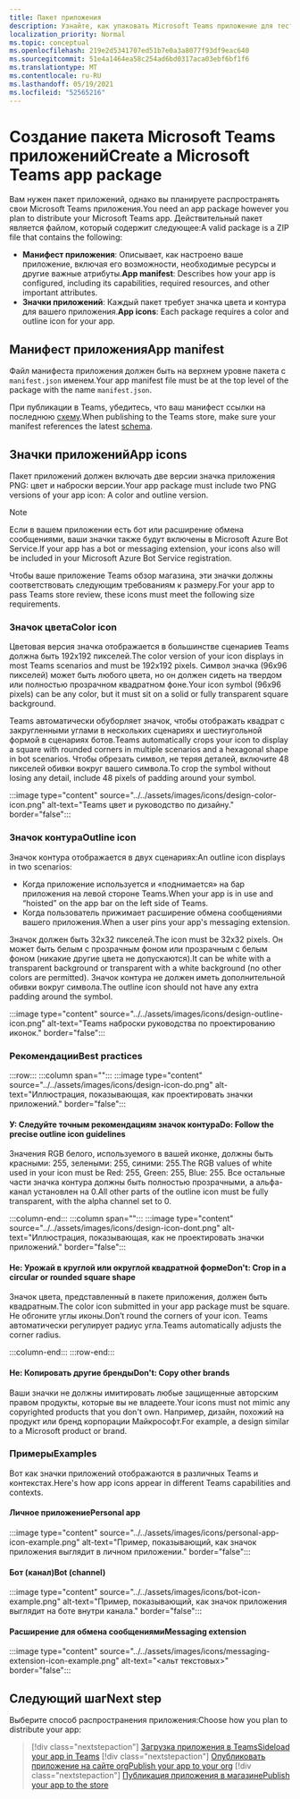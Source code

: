 ```yaml
---
title: Пакет приложения
description: Узнайте, как упаковать Microsoft Teams приложение для тестирования, загрузки и публикации в магазине.
localization_priority: Normal
ms.topic: conceptual
ms.openlocfilehash: 219e2d5341707ed51b7e0a3a8077f93df9eac640
ms.sourcegitcommit: 51e4a1464ea58c254ad6bd0317aca03ebf6bf1f6
ms.translationtype: MT
ms.contentlocale: ru-RU
ms.lasthandoff: 05/19/2021
ms.locfileid: "52565216"
---
```

# <a name="create-a-microsoft-teams-app-package"></a><span data-ttu-id="0ede0-103">Создание пакета Microsoft Teams приложений</span><span class="sxs-lookup"><span data-stu-id="0ede0-103">Create a Microsoft Teams app package</span></span>

<span data-ttu-id="0ede0-104">Вам нужен пакет приложений, однако вы планируете распространять свои Microsoft Teams приложения.</span><span class="sxs-lookup"><span data-stu-id="0ede0-104">You need an app package however you plan to distribute your Microsoft Teams app.</span></span> <span data-ttu-id="0ede0-105">Действительный пакет является файлом, который содержит следующее:</span><span class="sxs-lookup"><span data-stu-id="0ede0-105">A valid package is a ZIP file that contains the following:</span></span>

* <span data-ttu-id="0ede0-106">**Манифест приложения**: Описывает, как настроено ваше приложение, включая его возможности, необходимые ресурсы и другие важные атрибуты.</span><span class="sxs-lookup"><span data-stu-id="0ede0-106">**App manifest**: Describes how your app is configured, including its capabilities, required resources, and other important attributes.</span></span>
* <span data-ttu-id="0ede0-107">**Значки приложений**: Каждый пакет требует значка цвета и контура для вашего приложения.</span><span class="sxs-lookup"><span data-stu-id="0ede0-107">**App icons**: Each package requires a color and outline icon for your app.</span></span>

## <a name="app-manifest"></a><span data-ttu-id="0ede0-108">Манифест приложения</span><span class="sxs-lookup"><span data-stu-id="0ede0-108">App manifest</span></span>

<span data-ttu-id="0ede0-109">Файл манифеста приложения должен быть на верхнем уровне пакета с `manifest.json` именем.</span><span class="sxs-lookup"><span data-stu-id="0ede0-109">Your app manifest file must be at the top level of the package with the name `manifest.json`.</span></span> 

<span data-ttu-id="0ede0-110">При публикации в Teams, убедитесь, что ваш манифест ссылки на последнюю [схему](~/resources/schema/manifest-schema.md).</span><span class="sxs-lookup"><span data-stu-id="0ede0-110">When publishing to the Teams store, make sure your manifest references the latest [schema](~/resources/schema/manifest-schema.md).</span></span>

## <a name="app-icons"></a><span data-ttu-id="0ede0-111">Значки приложений</span><span class="sxs-lookup"><span data-stu-id="0ede0-111">App icons</span></span>

<span data-ttu-id="0ede0-112">Пакет приложений должен включать две версии значка приложения PNG: цвет и наброски версии.</span><span class="sxs-lookup"><span data-stu-id="0ede0-112">Your app package must include two PNG versions of your app icon: A color and outline version.</span></span>

> [!Note]
> <span data-ttu-id="0ede0-113">Если в вашем приложении есть бот или расширение обмена сообщениями, ваши значки также будут включены в Microsoft Azure Bot Service.</span><span class="sxs-lookup"><span data-stu-id="0ede0-113">If your app has a bot or messaging extension, your icons also will be included in your Microsoft Azure Bot Service registration.</span></span>

<span data-ttu-id="0ede0-114">Чтобы ваше приложение Teams обзор магазина, эти значки должны соответствовать следующим требованиям к размеру.</span><span class="sxs-lookup"><span data-stu-id="0ede0-114">For your app to pass Teams store review, these icons must meet the following size requirements.</span></span>

### <a name="color-icon"></a><span data-ttu-id="0ede0-115">Значок цвета</span><span class="sxs-lookup"><span data-stu-id="0ede0-115">Color icon</span></span>

<span data-ttu-id="0ede0-116">Цветовая версия значка отображается в большинстве сценариев Teams должна быть 192x192 пикселей.</span><span class="sxs-lookup"><span data-stu-id="0ede0-116">The color version of your icon displays in most Teams scenarios and must be 192x192 pixels.</span></span> <span data-ttu-id="0ede0-117">Символ значка (96x96 пикселей) может быть любого цвета, но он должен сидеть на твердом или полностью прозрачном квадратном фоне.</span><span class="sxs-lookup"><span data-stu-id="0ede0-117">Your icon symbol (96x96 pixels) can be any color, but it must sit on a solid or fully transparent square background.</span></span>

<span data-ttu-id="0ede0-118">Teams автоматически обуборляет значок, чтобы отображать квадрат с закругленными углами в нескольких сценариях и шестиугольной формой в сценариях ботов.</span><span class="sxs-lookup"><span data-stu-id="0ede0-118">Teams automatically crops your icon to display a square with rounded corners in multiple scenarios and a hexagonal shape in bot scenarios.</span></span> <span data-ttu-id="0ede0-119">Чтобы обрезать символ, не теряя деталей, включите 48 пикселей обивки вокруг вашего символа.</span><span class="sxs-lookup"><span data-stu-id="0ede0-119">To crop the symbol without losing any detail, include 48 pixels of padding around your symbol.</span></span>

:::image type="content" source="../../assets/images/icons/design-color-icon.png" alt-text="Teams цвет и руководство по дизайну." border="false":::

### <a name="outline-icon"></a><span data-ttu-id="0ede0-121">Значок контура</span><span class="sxs-lookup"><span data-stu-id="0ede0-121">Outline icon</span></span>

<span data-ttu-id="0ede0-122">Значок контура отображается в двух сценариях:</span><span class="sxs-lookup"><span data-stu-id="0ede0-122">An outline icon displays in two scenarios:</span></span>

* <span data-ttu-id="0ede0-123">Когда приложение используется и «поднимается» на бар приложения на левой стороне Teams.</span><span class="sxs-lookup"><span data-stu-id="0ede0-123">When your app is in use and “hoisted” on the app bar on the left side of Teams.</span></span>
* <span data-ttu-id="0ede0-124">Когда пользователь прижимает расширение обмена сообщениями вашего приложения.</span><span class="sxs-lookup"><span data-stu-id="0ede0-124">When a user pins your app's messaging extension.</span></span>

<span data-ttu-id="0ede0-125">Значок должен быть 32x32 пикселей.</span><span class="sxs-lookup"><span data-stu-id="0ede0-125">The icon must be 32x32 pixels.</span></span> <span data-ttu-id="0ede0-126">Он может быть белым с прозрачным фоном или прозрачным с белым фоном (никакие другие цвета не допускаются).</span><span class="sxs-lookup"><span data-stu-id="0ede0-126">It can be white with a transparent background or transparent with a white background (no other colors are permitted).</span></span> <span data-ttu-id="0ede0-127">Значок контура не должен иметь дополнительной обивки вокруг символа.</span><span class="sxs-lookup"><span data-stu-id="0ede0-127">The outline icon should not have any extra padding around the symbol.</span></span>

:::image type="content" source="../../assets/images/icons/design-outline-icon.png" alt-text="Teams наброски руководства по проектированию иконок." border="false":::

### <a name="best-practices"></a><span data-ttu-id="0ede0-129">Рекомендации</span><span class="sxs-lookup"><span data-stu-id="0ede0-129">Best practices</span></span>

:::row:::
   :::column span="":::
:::image type="content" source="../../assets/images/icons/design-icon-do.png" alt-text="Иллюстрация, показывающая, как проектировать значки приложений." border="false":::

#### <a name="do-follow-the-precise-outline-icon-guidelines"></a><span data-ttu-id="0ede0-131">У: Следуйте точным рекомендациям значок контура</span><span class="sxs-lookup"><span data-stu-id="0ede0-131">Do: Follow the precise outline icon guidelines</span></span>

<span data-ttu-id="0ede0-132">Значения RGB белого, используемого в вашей иконке, должны быть красными: 255, зелеными: 255, синими: 255.</span><span class="sxs-lookup"><span data-stu-id="0ede0-132">The RGB values of white used in your icon must be Red: 255, Green: 255, Blue: 255.</span></span> <span data-ttu-id="0ede0-133">Все остальные части значка контура должны быть полностью прозрачными, а альфа-канал установлен на 0.</span><span class="sxs-lookup"><span data-stu-id="0ede0-133">All other parts of the outline icon must be fully transparent, with the alpha channel set to 0.</span></span>

   :::column-end:::
   :::column span="":::
:::image type="content" source="../../assets/images/icons/design-icon-dont.png" alt-text="Иллюстрация, показывающая, как не проектировать значки приложений." border="false":::

#### <a name="dont-crop-in-a-circular-or-rounded-square-shape"></a><span data-ttu-id="0ede0-135">Не: Урожай в круглой или округлой квадратной форме</span><span class="sxs-lookup"><span data-stu-id="0ede0-135">Don't: Crop in a circular or rounded square shape</span></span>

<span data-ttu-id="0ede0-136">Значок цвета, представленный в пакете приложения, должен быть квадратным.</span><span class="sxs-lookup"><span data-stu-id="0ede0-136">The color icon submitted in your app package must be square.</span></span> <span data-ttu-id="0ede0-137">Не обгоните углы иконы.</span><span class="sxs-lookup"><span data-stu-id="0ede0-137">Don’t round the corners of your icon.</span></span> <span data-ttu-id="0ede0-138">Teams автоматически регулирует радиус угла.</span><span class="sxs-lookup"><span data-stu-id="0ede0-138">Teams automatically adjusts the corner radius.</span></span>

   :::column-end:::
:::row-end:::

#### <a name="dont-copy-other-brands"></a><span data-ttu-id="0ede0-139">Не: Копировать другие бренды</span><span class="sxs-lookup"><span data-stu-id="0ede0-139">Don't: Copy other brands</span></span>

<span data-ttu-id="0ede0-140">Ваши значки не должны имитировать любые защищенные авторским правом продукты, которые вы не владеете.</span><span class="sxs-lookup"><span data-stu-id="0ede0-140">Your icons must not mimic any copyrighted products that you don't own.</span></span> <span data-ttu-id="0ede0-141">Например, дизайн, похожий на продукт или бренд корпорации Майкрософт.</span><span class="sxs-lookup"><span data-stu-id="0ede0-141">For example, a design similar to a Microsoft product or brand.</span></span>

### <a name="examples"></a><span data-ttu-id="0ede0-142">Примеры</span><span class="sxs-lookup"><span data-stu-id="0ede0-142">Examples</span></span>

<span data-ttu-id="0ede0-143">Вот как значки приложений отображаются в различных Teams и контекстах.</span><span class="sxs-lookup"><span data-stu-id="0ede0-143">Here's how app icons appear in different Teams capabilities and contexts.</span></span>

#### <a name="personal-app"></a><span data-ttu-id="0ede0-144">Личное приложение</span><span class="sxs-lookup"><span data-stu-id="0ede0-144">Personal app</span></span>

:::image type="content" source="../../assets/images/icons/personal-app-icon-example.png" alt-text="Пример, показывающий, как значок приложения выглядит в личном приложении." border="false":::

#### <a name="bot-channel"></a><span data-ttu-id="0ede0-146">Бот (канал)</span><span class="sxs-lookup"><span data-stu-id="0ede0-146">Bot (channel)</span></span>

:::image type="content" source="../../assets/images/icons/bot-icon-example.png" alt-text="Пример, показывающий, как значок приложения выглядит на боте внутри канала." border="false":::

#### <a name="messaging-extension"></a><span data-ttu-id="0ede0-148">Расширение для обмена сообщениями</span><span class="sxs-lookup"><span data-stu-id="0ede0-148">Messaging extension</span></span>

:::image type="content" source="../../assets/images/icons/messaging-extension-icon-example.png" alt-text="<альт текстовых>" border="false":::

## <a name="next-step"></a><span data-ttu-id="0ede0-150">Следующий шаг</span><span class="sxs-lookup"><span data-stu-id="0ede0-150">Next step</span></span>

<span data-ttu-id="0ede0-151">Выберите способ распространения приложения:</span><span class="sxs-lookup"><span data-stu-id="0ede0-151">Choose how you plan to distribute your app:</span></span>

> [!div class="nextstepaction"]
> [<span data-ttu-id="0ede0-152">Загрузка приложения в Teams</span><span class="sxs-lookup"><span data-stu-id="0ede0-152">Sideload your app in Teams</span></span>](~/concepts/deploy-and-publish/apps-upload.md)
> [!div class="nextstepaction"]
> [<span data-ttu-id="0ede0-153">Опубликовать приложение на сайте org</span><span class="sxs-lookup"><span data-stu-id="0ede0-153">Publish your app to your org</span></span>](/MicrosoftTeams/tenant-apps-catalog-teams?toc=/microsoftteams/platform/toc.json&bc=/MicrosoftTeams/breadcrumb/toc.json)
> [!div class="nextstepaction"]
> [<span data-ttu-id="0ede0-154">Публикация приложения в магазине</span><span class="sxs-lookup"><span data-stu-id="0ede0-154">Publish your app to the store</span></span>](~/concepts/deploy-and-publish/appsource/publish.md)
